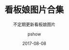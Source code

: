 ---
layout:              post
title:                  看板娘图片合集
subtitle:           不定期更新看板娘图片
date:                 2017-08-08
author:             pshow
header-img:     https://pt.sjtu.edu.cn/picbucket/105926_151592381995.jpg
catalog:            false
categories:      影视
tags:
    - ACGN
---
